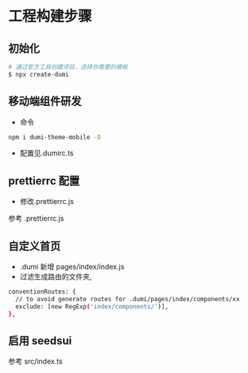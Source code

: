 # 工程构建步骤

## 初始化

```bash
# 通过官方工具创建项目，选择你需要的模板
$ npx create-dumi
```

## 移动端组件研发

- 命令

```bash
npm i dumi-theme-mobile -D
```

- 配置见.dumirc.ts

## prettierrc 配置

- 修改.prettierrc.js

参考 .prettierrc.js

## 自定义首页

- .dumi 新增 pages/index/index.js
- 过滤生成路由的文件夹,

```bash
conventionRoutes: {
  // to avoid generate routes for .dumi/pages/index/components/xx
  exclude: [new RegExp('index/components/')],
},
```

## 启用 seedsui

参考 src/index.ts
